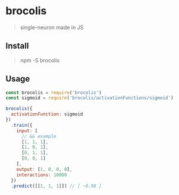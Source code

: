 # brocolis

> single-neuron made in JS

## Install

> npm -S brocolis

## Usage

```js
const brocolis = require('brocolis')
const sigmoid = require('brocolis/activationFunctions/sigmoid')

brocolis({
  activationFunction: sigmoid
})
  .train({
    input: [
      // && example
      [1, 1, 1],
      [1, 0, 1],
      [0, 1, 1],
      [0, 0, 1]
    ],
    output: [1, 0, 0, 0],
    interactions: 10000
  })
  .predict([[1, 1, 1]]) // [ ~0.98 ] 
```

